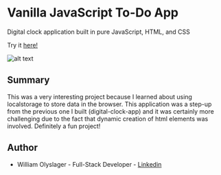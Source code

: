 # Vanilla JavaScript To-Do App

Digital clock application built in pure JavaScript, HTML, and CSS 

Try it [here!](https://wolyslager.github.io/to-do-app/)

![alt text](https://github.com/wolyslager/to-do-app/blob/master/img/to-do-app-screenshot.png?raw=true)

## Summary
This was a very interesting project because I learned about using localstorage to store data in the browser. This application was a step-up from the previous one I built (digital-clock-app) and it was certainly more challenging due to the fact that dynamic creation of html elements was involved. Definitely a fun project!

## Author 
* William Olyslager - Full-Stack Developer - [Linkedin](https://www.linkedin.com/in/william-olyslager-082151138/)
